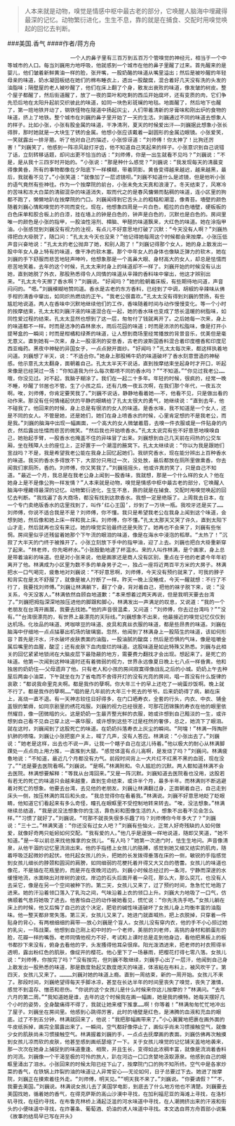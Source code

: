 > 人本来就是动物，嗅觉是情感中枢中最古老的部分，它唤醒人脑海中埋藏得最深的记忆。动物繁衍进化，生生不息，靠的就是在捕食、交配时用嗅觉唤起的回忆去判断。

###美国.香气
####作者/蒋方舟

						一个人的鼻子里有三百万到五百万个管嗅觉的神经元，相当于一个中等城市的人口。每当刘巍用力地呼吸，他就感到一个城市在他的鼻子里醒了过来。首先醒来的是婴儿，他们皱着新鲜黄油一样的脸，张开嘴，一股奶酪的味道从嘴里溢出；然后是被吵醒的年轻母亲的味道，奶水凝固板结在她们的棉布睡衣上，透出一股酸腐，混合着好几天没有洗的头发的油脂味；隔壁屋的老人被吵醒了，他们在床上翻了个身，散发出衰败的味道，像发皱的树皮。整个屋子都醒了，然后街道醒了，放了一夜的菜叶和吃剩的西瓜开始腐坏，还有变质的肉，它们争先恐后地在太阳升起前交织彼此的味道，如同一块色彩斑斓的地毯。地面醒了，然后地下也醒了，第一班地铁开动了，钢铁怪物在隧道中扬起灰尘，人们带着清新的牙膏味和刚出炉的食物的味道，挤上了地铁。整个城市在刘巍的鼻子里开始了一天的生活。刘巍通过不同的味道去想象人的样子。比如小张，小张有股金属的味道，干净清冽，夏天的时候爱出汗——刘巍据此想象小张长得胖，那时她就是一大块生了锈的金属。他想小张应该戴着一副圆形的金属边眼镜。小张爱笑，一笑就露出一排牙箍。听了他对自己的描述，小张惊讶道：“刘师傅！你太神了！比狗还厉害！”刘巍笑了，他感到一阵凉风敲打牙齿，他不知道自己笑起来的样子。小张意识到自己说错了话，立刻转移话题，却问出更不恰当的话：“刘师傅，你是一出生就看不见吗？”刘巍说：“不是，是从我十三四岁时开始的。“小张说：“那是种什么感觉？”刘巍说：“我发现每天的清晨变得像黄昏，所有的事物都像在夕阳底下一样模糊，带着阴影。黄昏变得越来越迟，越来越黑，最后，我就看不见了。”小张笑道：“就像加了一层滤镜呗。”刘巍不知道什么是滤镜，但是他听小张的语气竟然有些神往。作为一个按摩院的前台，小张未免太天真和浪漫了。冬天结束了，风寒冷的苦味和冻大白菜的清甜混杂的味道消失，取而代之的是春风慵懒而黏稠的味道，连小区里的狗都不跑了，懒懒地趴在按摩院的门口。刘巍闻得到它舌头上的粗糙和潮湿，像青苔。墙壁的颜色随着刘巍心情和嗅觉的不同而变化，现在，他想象四周是一片白色，粗拉的白色墙壁，硬板板的白色床单和胶合板上的白漆，挂在墙上的钟是白色的，钟声是白色的，沉默也是白色的。房间里唯一的颜色是小张的指甲，一股油性溶剂、樟脑、甲醛的味道飘来，大红色的味道。她在涂指甲油。小张感觉到刘巍没有视力的注视，有点儿不好意思地打破了沉默：“今天没有人啊？”刘巍热得把白大褂脱了，随口问：“孔太太今天也没来？”他记得她每周这个时候都会来按摩。小张压低声音兴奋地说：“孔太太的老公抛弃了她，和别人跑了！”刘巍记得那个女人，她的身上散发出一股中年女人身上特有的味道，像干净的软木塞。那个中年女人的身体也像缺乏弹力的软木，她在刘巍的手下舒服而悲苦地轻声呻吟，他想象那是一个高鼻大眼、身材高大的女人，却总是怯懦而悲苦地笑着。去年的这个时候，孔太太来时身上的味道却不一样了。刘巍开始的时候没有认出她，直到她脱了外衣，那股熟悉得令人同情的味道从辛辣的香料味中窜出，他这才辨别出来。“孔太太今天擦了香水啊？”刘巍说。“好闻吗？”她的脸朝着床板，有些期待地问道，声音闷闷的。“嗯。”刘巍模糊地赞同道。香水是古老的东方香料，已经到了中调，胡椒的辛辣味从佛手柑的清香中窜出，如同炽热燃烧的正午。“我老公很喜欢。”孔太太没有得到刘巍的赞扬，有些尴尬地说道。两人在香味中沉默地继续他们的工作，香味随着时间与动作慢慢变化。等一个小时的按摩结束，孔太太和刘巍汗液的味道混合在一起，她的香水味也变成了悠长温暖的树脂味，如同性爱过程的结束。孔太太显然也想到了这一层，匆匆付了钱就离开了。之后她每一次来，身上的味道都不一样。时而是洁净的森林泉水，雨后花园的味道；时而是浓浓的松脂味，像是打开小提琴盒的一瞬间；时而是柑橘和绿茶的味道，让人想到商场里经常播放的背景音乐，优美但是毫无意义。直到她有一次来，身上一股凛冽的安息香，古老的波斯国香料混合着印度檀香和印度尼西亚梅药。黑夜中神秘的异国女子，一点点掀开面纱。“好闻吗？”孔太太每次来，都这样执着地问道。刘巍想了半天，说：“不适合你。”她身上那股稀牛奶的味道破坏了香水刻意营造的神秘感。他示意孔太太翻身，面朝着自己。孔太太半天不说话，直到按摩结束坐起身时才开口，听起来像是已经哭过一场：“你知道我为什么每次都喷不同的香水吗？”“不知道。”“你见过我老公……哦，你没见过。对不起，我脑子糊涂了。我们在一起二十多年。年轻的时候，很疯的，经常一晚不睡，吵醒了邻居也不管。生了小孩之后，还有几晚一夜五次啊，在我们那个年代，一夜五次啊。唉，刘师傅，你肯定要笑我了。”刘巍不说话，静静地看着她——不，他看不见，只是做出看的动作来。那没有任何情绪起伏的平静的眼睛给了孔太太很大的勇气，她继续说：“直到去年，他不碰我了。他回来的时候，身上总是有很浓的女人的味道。是香水味，我不知道是一个女人，还是不同的女人。不管是她，还是她们，她们在身上喷香水的时候，心里肯定想的不是我老公，而是我。”刘巍的脑海中出现一幅画面，一个高大的女人微皱着眉，去嗅一件衣服或是一件贴身的内衣，然后露出怯懦而悲苦的微笑。“然后我也开始喷香水。”孔太太说完有些不好意思地嗅嗅自己，她抬起手臂，一股香水也掩盖不住的异味冒了出来。刘巍想到自己几天前在闷热的公交车厢，坐在残障人士的座位上，正好置于一个潮湿的腋窝下。孔太太继续说：“你以为我是跟她们宣战吗？不是，我是希望我老公能在我身上回忆起她们。我研究香水，现在能分辨出上百种香水的味道。我买的香水多得放不下，大部分只用过一次，没处放，最后都放在厕所里做熏香。你去闻我们家厕所，香的。刘师傅，你又笑我了。”刘巍摇摇头，他或许真的笑了，只是自己不知道。“最近一个月，我总是在我老公身上闻到一股香味，我就想，那是一个什么样的女人？他在她身上是不是像公狗一样发情？”人本来就是动物，嗅觉是情感中枢中最古老的部分，它唤醒人脑海中埋藏得最深的记忆。动物繁衍进化，生生不息，靠的就是在捕食、交配时用嗅觉唤起的回忆去判断。“我找遍了各大商场，都没有找到这款香水。我想一定是绝版了。上周我去日本，在一个专门卖绝版香水的店里找到了，叫作‘红心王国’，炒到了一万块一瓶。我咬牙还是买了……刘师傅，你说不适合我是不是？刘师傅，你不懂。我只是希望我老公在我身上闻到这个味道，会想到她，然后像和她上床一样和我上床。刘师傅，你不懂。”孔太太那天又哭了许久，直到太阳下山才走，然后就再也没有来过。她的嗅觉实验最终还是失败了。她再也不会来了，刘巍有些怅惘。房间里似乎还残留着她那个下午流的眼泪的味道，像是在海水中浸泡的稻草。“太热了！”沉寂了大半天的门终于被推开了。小张立刻放下手中的指甲油，迎了上去。刘巍也把白大褂重新穿了起来。“林老师，你先喝杯水。”小张殷勤地递了杯温水。来的人叫作林满，是个画家，身上总是带着油彩的味道。但是对小张来说，他是画家还是商人没有区别，重点在于他的老婆今年年初离开了他。林满成为小区里为数不多的单身男子之一，独占一座将近两百平方米的大房子。林满把水一口气喝完，疲惫地对刘巍说：“不好意思啊，刘师傅，今天没有预约就来了，可我的脖子和背实在是太不舒服了，就像是被人拧断了一样。昨天一晚上没睡成，今天一醒就想：不行了不行了，我要找刘师傅。”刘巍让林满躺下，翻了个身，背对着自己，把他的袜子脱下来，说：“没关系，今天没客人。”林满依然自顾自地道歉：“本来想着过两天再说，但是我明天要去台湾了。”刘巍把拇指深深地按压进他的脚跟和脚心，林满发出一声满足的叹息，又说道：“我的一个老朋友在台湾开画展，我要去找她。”他的声音很温柔，又问道：“刘师傅，你去过台湾吗？”“没有。”“台湾很漂亮的，有世界上最漂亮的天际线。”刘巍想象不出来，他最接近的嗅觉记忆仅仅到达机场。化妆品的味道、烤咖啡豆的味道、皮具和真丝衣服的味道，都是些昂贵的味道。刘巍在脑海中仔细地一点点描摹出机场的玻璃窗。忽然，他闻到了林满身上一股陌生的味道，该如何形容？首先是汗水，汗水破坏皮肤表面的油脂，一股油腻的酸腐；然后是恐惧的气味，像是咀嚼金属后嘴里的血腥，酸涩；还有皮肤下血肉糜烂的味道。这股味道是如此特殊又熟悉。刘巍与此相关的回忆紧紧地锁闭在大脑皮层下最隐蔽的地方，需要费力翻找才会出现。想起来了。是死亡的味道。他第一次闻到这种味道时还有着微弱的视力，世界永远像夏日晚上七八点一样昏黄。他和独居的奶奶住——父母遗弃了他。只有老人和小孩的房间寂寞得像战乱之后的小城。奶奶上午去种屋后两亩小油菜，下午就坐在为了省电而不舍得开灯的没有光亮的房间，唱一首没有什么旋律的哀歌：“都说我命里克夫啊。都是我作的孽啊。你大年三十的早上还吃了一碗蛋炒饭啊。晚上就不行了。都是我作的孽啊……”唱的是几年前的大年三十死去的爷爷。后来奶奶得了病，躺在床上，高烧一直不退。有一天神志较往日好得多，在门口晒寿衣，全套的行头，内衣、中衣、铺金盖银的繁缛，如同京剧里的绣花戏服。刘巍的视力已经很差，可那花团锦簇的寿衣在他的眼里依然耀目，像一团微暗的火。这是奶奶一生最齐整光鲜的衣服，她或许想到自己黯淡的一生，或许想到自己看不见自己穿上这一袭华服，或许想到这些不过是枉然的奢侈，总之，她流下了眼泪。就在这时，刘巍闻到了这股死亡的味道。在奶奶抖落寿衣上灰尘的瞬间。“阿嚏！”林满一阵掏肝扒肺的喷嚏。刘巍让小张把窗户关上，喊了几声，没有人答应。林满说：“小张出去了。”刘巍说：“她老是这样，出去也不说一声，让我一个瞎子自己在这儿待着。”他以极大的耐心从林满脚踝处一点点向上用力推，一直推到大腿。“感觉体温有点儿高啊，是发烧了吗？”刘巍问。林满疲惫地说：“不知道，最近几个月都没有力气。前段时间背上一大片红不红黑不黑的血斑，现在没了。”“还是要去医院看啊。”刘巍说。“是啊。”林满附和。令人尴尬的沉默。两人都知道林满不会去医院。林满想要解释：“等我从台湾回来。”又是一阵沉默。刘巍知道去医院看也没用，这股若有若无的死亡的味道只会越来越重，直到生命结束，或许半个月，最多半年。而林满则不断逃避着对死亡的想象。他要去台湾，去见他的老朋友。刘巍让林满翻过身，正面朝着自己，自己走到床头一侧，按压林满的耳后和头皮。“我总觉得你在看着我。”林满说。刘巍不好意思地眨了眨眼睛，他知道它们看起来有多么奇怪，瞳孔在眼眶里不受控制地转来转去。“唉，没法想象。”林满继续总结道，“我是说没法想象你的生活，靠色彩和图像生活的人，想象不出看不见会怎么样。”“习惯了就好了。”刘巍说。“可那不就丧失很多乐趣了吗？刘师傅你今年多大了？”刘巍说：“三十二。”林满笑道：“你还没有过女人吧？”刘巍有些恼火，正常人好奇残缺的人如何做爱，就像好奇两只蚯蚓如何交配。“我有爱的人。”他几乎是逞强一样地说道，随即又笑道，“她不知道。”是一年以前总来找他推拿的女孩儿。“有人吗？”她第一次进门时，怯生生地问。声音像清泉，从他干涸的记忆里流淌出来。他的手指搭上女孩儿的胳膊，感觉到她又细又结实的肌肉，随着呼吸泛起微妙的起伏。他托起女孩儿的头，把她的长发拨得垂落在床的一侧，敏锐的手指感觉到女孩儿细长的脖颈和圆润的肩膀，如同细弱的花梗托着开得又大又白的蓓蕾。女孩儿的味道也像花，不是插在花瓶里的，而是开在夜晚河边的。刘巍小时候总经过的一条河，宁静而深邃的水缓慢地流，水面映出对岸树的波纹。岸边的石头后面开着一朵花，那么大，那么突兀，也没有人去采它，像是在另一个空间被种下的。第二天，女孩儿又来了，过了预约时间，急急忙忙地跑了进来。她的汗沿着领口落入了乳沟之间，气味沿着上衣的领口上升。刘巍大力地吸了一口气，仿佛顺着气息将她吸了进去。他害怕自己的动作被她看见，慌忙说：“你先洗洗手吧。”女孩儿躺在床上的时候，他又后悔了自己的这个决定，肥皂的碱性味道破坏了女孩儿身上均衡丰富的油脂味。他一整天都非常失落。第三天，女孩儿又来了。她进门就直喊热，把上衣脱掉，只穿着一件贴身的背心，有两根细细的肩带——放心刘巍是个盲人。女孩儿没有穿内衣，他的手不小心掠过她的乳尖，一阵战栗。他想到自己刚上初中时的一个老师，美丽的刘老师，高挑的身材和鹅蛋形的脸，花瓣一样的嘴唇。老师同情他视力不好，考试和上课时总是走到他身边，看他把黑板上的板书都抄下来没有，俯身去看他的字，头发搔得他耳朵很痒。阳光泼洒进来，把老师的衬衣照得半透明，露出粉红色的肌肤，像绽开的樱花。他心里下了一场暴雨，把樱花打得七零八落。女孩儿说：“刘师傅，你按完了吗？”没有按完，但刘巍不敢继续，刘巍手心出了一层汗，他闻到自己身上散发出一股熟悉的味道，那是数度勃起又数度熄灭的味道，体液粘在布料上，被风吹干了。第四天，女孩儿又来了。…………刘巍对她的味道上瘾。直到一周结束，新的一周开始。女孩儿不来了。那段时间，刘巍绝望得每天手脚冰凉，甚至在长达半年的时间里丧失了嗅觉，丧失了激情，感觉不到温存、憎恶和悲伤。“你说的这个女孩儿是什么时候来你这儿按摩的？”林满问。“去年六月的第二周。”“我知道她是谁，去年的这个时候我在画一幅画，她是我的模特。她每天摆好几个小时的姿势，全身酸痛得不得了，我就让她来楼下推拿……啊！你等着！”林满匆匆忙忙地冲出了屋子。刘巍坐在房间里。他感到心跳得厉害，此时的墙壁是红色，是沸腾的血液和充血的眼底。过了不到五分钟，林满就回来了，他说：“我把那幅画带来了。”小心翼翼地把裹在画外面的牛皮纸拆掉，画完全展露出来了。一瞬间，空气都好像停止了，画似乎尚未习惯接触空气，就像少女的肌肤尚未习惯接触空气。林满握着刘巍的手，一点点去抚摩画的表面。刘巍仿佛再次触摸到女孩儿凉而软的皮肤，他甚至感到画纸瑟缩了一下。关于女孩儿嗅觉的记忆铺天盖地地袭来，那一次次在她身上捕捉到的味道重逢、相聚，并且生长，变得如此浓稠丰富，就像是流淌着香料的河流。刘巍像一个干渴至极的可怜的旅人，趴在河边一口口贪婪地汲取源泉。他感到自己的眼眶里涌出了泪水。小张回来的时候太阳已经下山了，按摩院门口的狗不知所终。空气中是各家炒菜的香气，在铁锅上炸裂的油的味道让人异常安心——无论如何，日子总要过下去。她进了按摩院，刘巍正在摸索着往外走。“刘师傅，明天见。”“明天我不来了。”刘巍说。“你要请假？”“不，我要去美国。”刘巍说。林满说女孩儿去了美国学电影，到底去了什么地方他也不清楚。刘巍要去美国找她，循着她的香气，在得克萨斯的高山沙漠中寻找，在加利福尼亚的海滩上寻找，在洛杉矶寻找，在纽约寻找，在布鲁克林桥上涌起泛滥的河水味道中寻找，在人潮拥挤出来的汗液和街头的小便味道中寻找，在炸薯条、葡萄酒、奶油的诱人味道中寻找。本文选自蒋方舟首部小说集《故事的结局早已写在开头》			  		